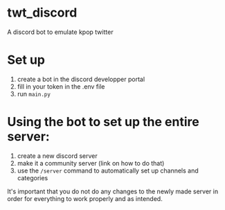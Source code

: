 # twt_discord
A discord bot to emulate kpop twitter

# Set up
1. create a bot in the discord developper portal
2. fill in your token in the .env file
3. run <code>main.py</code>


# Using the bot to set up the entire server:
1. create a new discord server
2. make it a community server (link on how to do that)
3. use the <code>/server</code> command to automatically set up channels and categories

It's important that you do not do any changes to the newly made server in order for everything to work properly and as intended.

